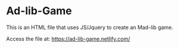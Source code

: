 # Ad-lib-Game
This is an HTML file that uses JS/Jquery to create an Mad-lib game.

Access the file at:
https://ad-lib-game.netlify.com/
